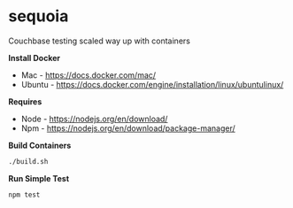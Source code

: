 # sequoia
Couchbase testing scaled way up with containers

**Install Docker**
* Mac - https://docs.docker.com/mac/
* Ubuntu - https://docs.docker.com/engine/installation/linux/ubuntulinux/

**Requires**
* Node - https://nodejs.org/en/download/
* Npm - https://nodejs.org/en/download/package-manager/


**Build Containers**
```bash
./build.sh
```

**Run Simple Test**
```bash
npm test
```

